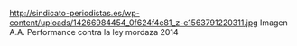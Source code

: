 http://sindicato-periodistas.es/wp-content/uploads/14266984454_0f624f4e81_z-e1563791220311.jpg
Imagen A.A. Performance contra la ley mordaza 2014
